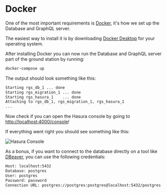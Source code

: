 # Docker

One of the most important requirements is [Docker](https://docs.docker.com/), it's how we set up the Database and GraphQL server.

The easiest way to install it is by downloading [Docker Desktop](https://www.docker.com/products/docker-desktop) for your operating system.

After installing Docker you can now run the Database and GraphQL server part of the ground station by running:

```sh
docker-compose up
```

The output should look something like this:

```txt
Starting rgs_db_1 ... done
Starting rgs_migration_1 ... done
Starting rgs_hasura_1    ... done
Attaching to rgs_db_1, rgs_migration_1, rgs_hasura_1
...
```

Now check if you can open the Hasura console by going to <http://localhost:4000/console>!

If everything went right you should see something like this:

![Hasura Console](/static/hasura.png)

As a bonus, if you want to connect to the database directly on a tool like [DBeaver](https://dbeaver.io/), you can use the following credentials:

```txt
Host: localhost:5432
Database: postgres
User: postgres
Password: password
Connection URL: postgres://postgres:postgres@localhost:5432/postgres
```
